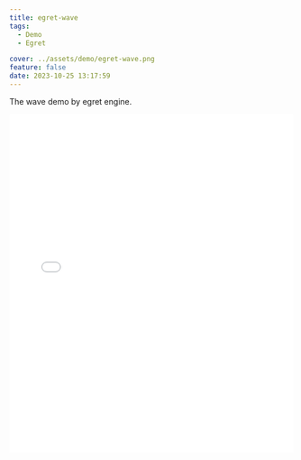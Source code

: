 ```yaml
---
title: egret-wave
tags:
  - Demo
  - Egret

cover: ../assets/demo/egret-wave.png
feature: false
date: 2023-10-25 13:17:59
---
```

The wave demo by egret engine.
<iframe
width=100%
height=600
src='../assets/demo/egret-wave/index.html'
frameborder=0
></iframe>